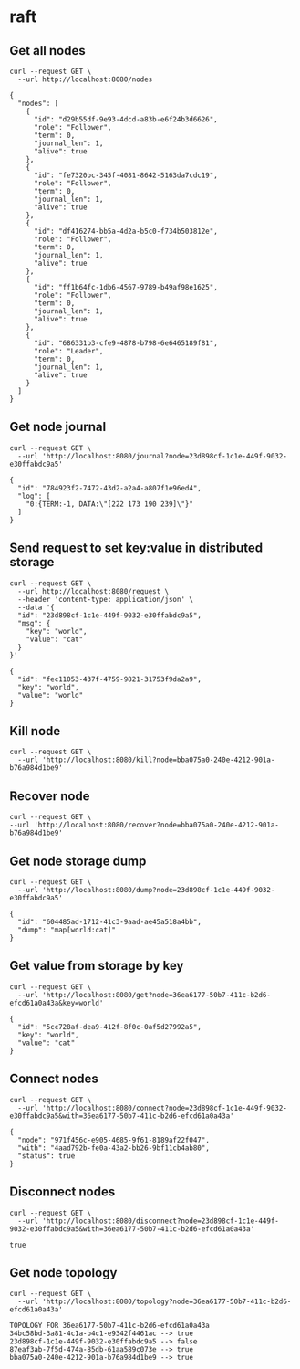 # raft

## Get all nodes

```http request
curl --request GET \
  --url http://localhost:8080/nodes
```

```
{
  "nodes": [
    {
      "id": "d29b55df-9e93-4dcd-a83b-e6f24b3d6626",
      "role": "Follower",
      "term": 0,
      "journal_len": 1,
      "alive": true
    },
    {
      "id": "fe7320bc-345f-4081-8642-5163da7cdc19",
      "role": "Follower",
      "term": 0,
      "journal_len": 1,
      "alive": true
    },
    {
      "id": "df416274-bb5a-4d2a-b5c0-f734b503812e",
      "role": "Follower",
      "term": 0,
      "journal_len": 1,
      "alive": true
    },
    {
      "id": "ff1b64fc-1db6-4567-9789-b49af98e1625",
      "role": "Follower",
      "term": 0,
      "journal_len": 1,
      "alive": true
    },
    {
      "id": "686331b3-cfe9-4878-b798-6e6465189f81",
      "role": "Leader",
      "term": 0,
      "journal_len": 1,
      "alive": true
    }
  ]
}
```

## Get node journal

```http request
curl --request GET \
  --url 'http://localhost:8080/journal?node=23d898cf-1c1e-449f-9032-e30ffabdc9a5'
```

```
{
  "id": "784923f2-7472-43d2-a2a4-a807f1e96ed4",
  "log": [
    "0:{TERM:-1, DATA:\"[222 173 190 239]\"}"
  ]
}
```

## Send request to set key:value in distributed storage

```http request
curl --request GET \
  --url http://localhost:8080/request \
  --header 'content-type: application/json' \
  --data '{
  "id": "23d898cf-1c1e-449f-9032-e30ffabdc9a5",
  "msg": {
    "key": "world",
    "value": "cat"
  }
}'
```

```
{
  "id": "fec11053-437f-4759-9821-31753f9da2a9",
  "key": "world",
  "value": "world"
}
```

## Kill node
```http request
curl --request GET \
  --url 'http://localhost:8080/kill?node=bba075a0-240e-4212-901a-b76a984d1be9'
```

## Recover node
```http request
curl --request GET \
--url 'http://localhost:8080/recover?node=bba075a0-240e-4212-901a-b76a984d1be9'
```

## Get node storage dump
```http request
curl --request GET \
  --url 'http://localhost:8080/dump?node=23d898cf-1c1e-449f-9032-e30ffabdc9a5'
```

```
{
  "id": "604485ad-1712-41c3-9aad-ae45a518a4bb",
  "dump": "map[world:cat]"
}
```

## Get value from storage by key
```http request
curl --request GET \
  --url 'http://localhost:8080/get?node=36ea6177-50b7-411c-b2d6-efcd61a0a43a&key=world'
```

```
{
  "id": "5cc728af-dea9-412f-8f0c-0af5d27992a5",
  "key": "world",
  "value": "cat"
}
```

## Connect nodes
```http request
curl --request GET \
  --url 'http://localhost:8080/connect?node=23d898cf-1c1e-449f-9032-e30ffabdc9a5&with=36ea6177-50b7-411c-b2d6-efcd61a0a43a'
```

```
{
  "node": "971f456c-e905-4685-9f61-8189af22f047",
  "with": "4aad792b-fe0a-43a2-bb26-9bf11cb4ab80",
  "status": true
}
```

## Disconnect nodes
```http request
curl --request GET \
  --url 'http://localhost:8080/disconnect?node=23d898cf-1c1e-449f-9032-e30ffabdc9a5&with=36ea6177-50b7-411c-b2d6-efcd61a0a43a'
```

```
true
```

## Get node topology
```http request
curl --request GET \
  --url 'http://localhost:8080/topology?node=36ea6177-50b7-411c-b2d6-efcd61a0a43a'
```

```
TOPOLOGY FOR 36ea6177-50b7-411c-b2d6-efcd61a0a43a
34bc58bd-3a81-4c1a-b4c1-e9342f4461ac --> true
23d898cf-1c1e-449f-9032-e30ffabdc9a5 --> false
87eaf3ab-7f5d-474a-85db-61aa589c073e --> true
bba075a0-240e-4212-901a-b76a984d1be9 --> true
```
